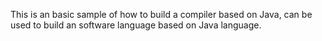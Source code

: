 This is an basic sample of how to build a compiler based on Java, can be used to build an software language based on Java language. <br />
